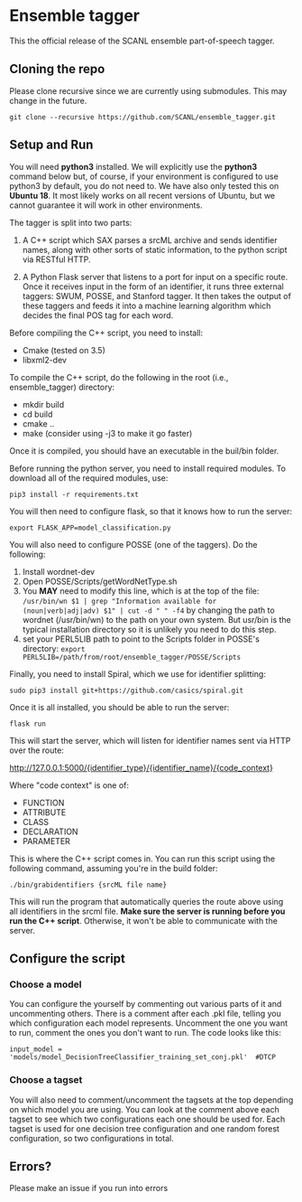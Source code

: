 


# Ensemble tagger 
This the official release of the SCANL ensemble part-of-speech tagger.

## Cloning the repo
Please clone recursive since we are currently using submodules. This may change in the future.

	git clone --recursive https://github.com/SCANL/ensemble_tagger.git

## Setup and Run
You will need **python3** installed. We will explicitly use the **python3** command below but, of course, if your environment is configured to use python3 by default, you do not need to. We have also only tested this on **Ubuntu 18**. It most likely works on all recent versions of Ubuntu, but we cannot guarantee it will work in other environments.

The tagger is split into two parts: 
1. A C++ script which SAX parses a srcML archive and sends identifier names, along with other sorts of static information, to the python script via RESTful HTTP.

2. A Python Flask server that listens to a port for input on a specific route. Once it receives input in the form of an identifier, it runs three external taggers: SWUM, POSSE, and Stanford tagger. It then takes the output of these taggers and feeds it into a machine learning algorithm which decides the final POS tag for each word. 

Before compiling the C++ script, you need to install:
- Cmake (tested on 3.5)
- libxml2-dev

To compile the C++ script, do the following in the root (i.e., ensemble_tagger) directory:
- mkdir build
- cd build
- cmake ..
- make (consider using -j3 to make it go faster)

Once it is compiled, you should have an executable in the buil/bin folder. 

Before running the python server, you need to install required modules. To download all of the required modules, use:

    pip3 install -r requirements.txt

You will then need to configure flask, so that it knows how to run the server:

    export FLASK_APP=model_classification.py

You will also need to configure POSSE (one of the taggers).  Do the following:
1. Install wordnet-dev
2. Open POSSE/Scripts/getWordNetType.sh
3. You **MAY** need to modify this line, which is at the top of the file: `/usr/bin/wn $1 | grep "Information available for (noun|verb|adj|adv) $1" | cut -d " " -f4` by changing the path to wordnet (/usr/bin/wn) to the path on your own system. But usr/bin is the typical installation directory so it is unlikely you need to do this step.
4. set your PERL5LIB path to point to the Scripts folder in POSSE's directory: `export PERL5LIB=/path/from/root/ensemble_tagger/POSSE/Scripts`

Finally, you need to install Spiral, which we use for identifier splitting:

    sudo pip3 install git+https://github.com/casics/spiral.git

Once it is all installed, you should be able to run the server:

    flask run

This will start the server, which will listen for identifier names sent via HTTP over the route:

http://127.0.0.1:5000/{identifier_type}/{identifier_name}/{code_context}

Where "code context" is one of:
- FUNCTION
- ATTRIBUTE
- CLASS
- DECLARATION
- PARAMETER

This is where the C++ script comes in. You can run this script using the following command, assuming you're in the build folder:

    ./bin/grabidentifiers {srcML file name}

This will run the program that automatically queries the route above using all identifiers in the srcml file. **Make sure the server is running before you run the C++ script**. Otherwise, it won't be able to communicate with the server.

## Configure the script
### Choose a model
You can configure the yourself by commenting out various parts of it and uncommenting others. There is a comment after each .pkl file, telling you which configuration each model represents. Uncomment the one you want to run, comment the ones you don't want to run. The code looks like this:

    input_model = 'models/model_DecisionTreeClassifier_training_set_conj.pkl'  #DTCP

### Choose a tagset
You will also need to comment/uncomment the tagsets at the top depending on which model you are using.  You can look at the comment above each tagset to see which two configurations each one should be used for. Each tagset is used for one decision tree configuration and one random forest configuration, so two configurations in total.

## Errors?
Please make an issue if you run into errors
